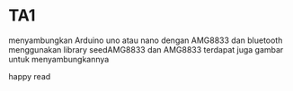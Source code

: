 # TA1
menyambungkan Arduino uno atau nano dengan AMG8833 dan bluetooth 
menggunakan library seedAMG8833 dan AMG8833
terdapat juga gambar untuk menyambungkannya 

happy read

